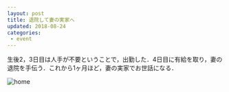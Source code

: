```yaml
---
layout: post
title: 退院して妻の実家へ
updated: 2018-08-24
categories:
 - event
---
```


生後2，3日目は人手が不要ということで，出勤した．4日目に有給を取り，妻の退院を手伝う．これから1ヶ月ほど，妻の実家でお世話になる．

![home]({{site.baseurl}}/assets/2018-08-24-home.jpg)
